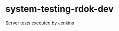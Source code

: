 # system-testing-rdok-dev
[Server tests executed by Jenkins](https://code-quests.rdok.dev/2019/03/server-testing-ci/)
